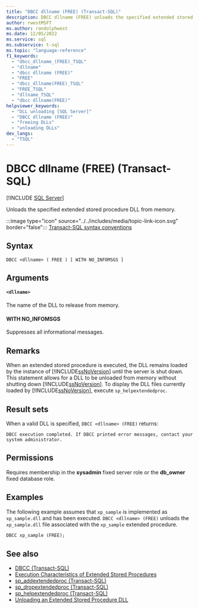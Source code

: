 ```yaml
---
title: "DBCC dllname (FREE) (Transact-SQL)"
description: DBCC dllname (FREE) unloads the specified extended stored procedure DLL from memory.
author: rwestMSFT
ms.author: randolphwest
ms.date: 12/05/2022
ms.service: sql
ms.subservice: t-sql
ms.topic: "language-reference"
f1_keywords:
  - "dbcc_dllname_(FREE)_TSQL"
  - "dllname"
  - "dbcc dllname (FREE)"
  - "FREE"
  - "dbcc_dllname(FREE)_TSQL"
  - "FREE_TSQL"
  - "dllname_TSQL"
  - "dbcc dllname(FREE)"
helpviewer_keywords:
  - "DLL unloading [SQL Server]"
  - "DBCC dllname (FREE)"
  - "freeing DLLs"
  - "unloading DLLs"
dev_langs:
  - "TSQL"
---
```

# DBCC dllname (FREE) (Transact-SQL)

[!INCLUDE [SQL Server](../../includes/applies-to-version/sqlserver.md)]

Unloads the specified extended stored procedure DLL from memory.

:::image type="icon" source="../../includes/media/topic-link-icon.svg" border="false"::: [Transact-SQL syntax conventions](../../t-sql/language-elements/transact-sql-syntax-conventions-transact-sql.md)

## Syntax

```syntaxsql
DBCC <dllname> ( FREE ) [ WITH NO_INFOMSGS ]
```

## Arguments

#### `<dllname>`

The name of the DLL to release from memory.

#### WITH NO_INFOMSGS

Suppresses all informational messages.

## Remarks

When an extended stored procedure is executed, the DLL remains loaded by the instance of [!INCLUDE[ssNoVersion](../../includes/ssnoversion-md.md)] until the server is shut down. This statement allows for a DLL to be unloaded from memory without shutting down [!INCLUDE[ssNoVersion](../../includes/ssnoversion-md.md)]. To display the DLL files currently loaded by [!INCLUDE[ssNoVersion](../../includes/ssnoversion-md.md)], execute `sp_helpextendedproc`.

## Result sets

When a valid DLL is specified, `DBCC <dllname> (FREE)` returns:

```output
DBCC execution completed. If DBCC printed error messages, contact your system administrator.
```

## Permissions

Requires membership in the **sysadmin** fixed server role or the **db_owner** fixed database role.

## Examples

The following example assumes that `xp_sample` is implemented as `xp_sample.dll` and has been executed. `DBCC <dllname> (FREE)` unloads the `xp_sample.dll` file associated with the `xp_sample` extended procedure.

```sql
DBCC xp_sample (FREE);
```

## See also

- [DBCC (Transact-SQL)](../../t-sql/database-console-commands/dbcc-transact-sql.md)
- [Execution Characteristics of Extended Stored Procedures](../../relational-databases/extended-stored-procedures-programming/execution-characteristics-of-extended-stored-procedures.md)
- [sp_addextendedproc (Transact-SQL)](../../relational-databases/system-stored-procedures/sp-addextendedproc-transact-sql.md)
- [sp_dropextendedproc (Transact-SQL)](../../relational-databases/system-stored-procedures/sp-dropextendedproc-transact-sql.md)
- [sp_helpextendedproc (Transact-SQL)](../../relational-databases/system-stored-procedures/sp-helpextendedproc-transact-sql.md)
- [Unloading an Extended Stored Procedure DLL](../../relational-databases/extended-stored-procedures-programming/unloading-an-extended-stored-procedure-dll.md)
